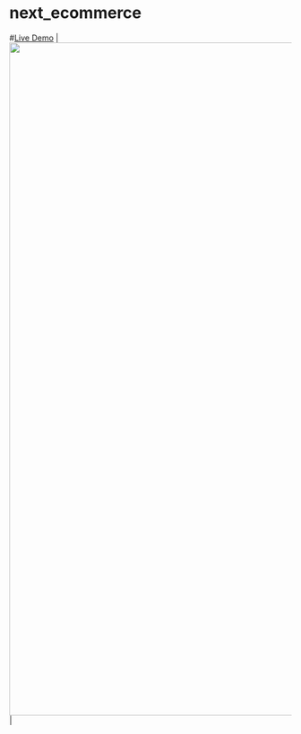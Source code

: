 # next_ecommerce
#[Live Demo](https://next-ecommerce-two-sandy.vercel.app/)
| <img src="https://user-images.githubusercontent.com/130120172/236056558-6744ff1a-eda9-458a-8e3e-910e586701a4.jpeg" width="1200"> |
